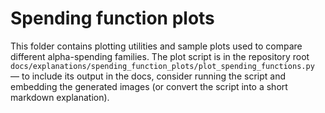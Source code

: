 # Spending function plots

This folder contains plotting utilities and sample plots used to compare different alpha-spending families. The plot script is in the repository root `docs/explanations/spending_function_plots/plot_spending_functions.py` — to include its output in the docs, consider running the script and embedding the generated images (or convert the script into a short markdown explanation).
